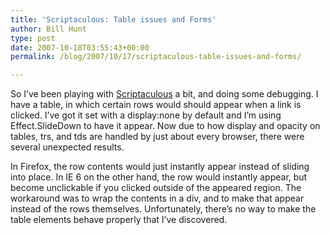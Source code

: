 ```yaml
---
title: 'Scriptaculous: Table issues and Forms'
author: Bill Hunt
type: post
date: 2007-10-18T03:55:43+00:00
permalink: /blog/2007/10/17/scriptaculous-table-issues-and-forms/

---
```

So I&#8217;ve been playing with <a href="http://script.aculo.us/" target="_blank">Scriptaculous</a> a bit, and doing some debugging. I have a table, in which certain rows would should appear when a link is clicked. I&#8217;ve got it set with a display:none by default and I&#8217;m using Effect.SlideDown to have it appear. Now due to how display and opacity on tables, trs, and tds are handled by just about every browser, there were several unexpected results.

<!--more-->

In Firefox, the row contents would just instantly appear instead of sliding into place. In IE 6 on the other hand, the row would instantly appear, but become unclickable if you clicked outside of the appeared region. The workaround was to wrap the contents in a div, and to make that appear instead of the rows themselves. Unfortunately, there&#8217;s no way to make the table elements behave properly that I&#8217;ve discovered.